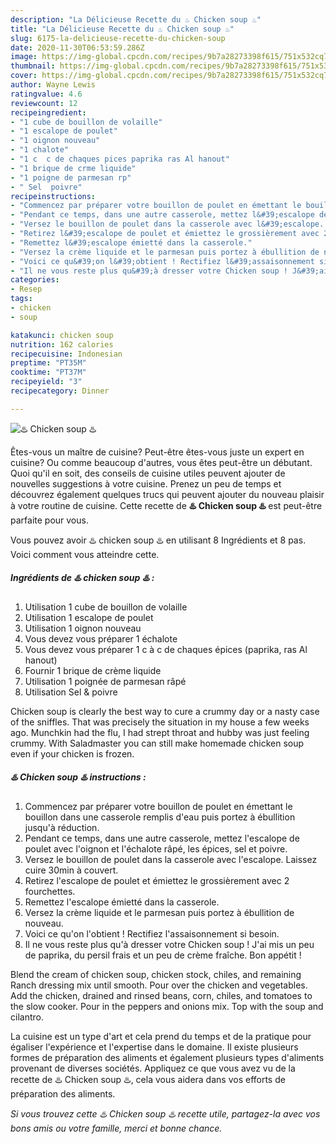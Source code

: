 ```yaml
---
description: "La Délicieuse Recette du ♨️ Chicken soup ♨️"
title: "La Délicieuse Recette du ♨️ Chicken soup ♨️"
slug: 6175-la-delicieuse-recette-du-chicken-soup
date: 2020-11-30T06:53:59.286Z
image: https://img-global.cpcdn.com/recipes/9b7a28273398f615/751x532cq70/♨️-chicken-soup-♨️-photo-principale-de-la-recette.jpg
thumbnail: https://img-global.cpcdn.com/recipes/9b7a28273398f615/751x532cq70/♨️-chicken-soup-♨️-photo-principale-de-la-recette.jpg
cover: https://img-global.cpcdn.com/recipes/9b7a28273398f615/751x532cq70/♨️-chicken-soup-♨️-photo-principale-de-la-recette.jpg
author: Wayne Lewis
ratingvalue: 4.6
reviewcount: 12
recipeingredient:
- "1 cube de bouillon de volaille"
- "1 escalope de poulet"
- "1 oignon nouveau"
- "1 chalote"
- "1 c  c de chaques pices paprika ras Al hanout"
- "1 brique de crme liquide"
- "1 poigne de parmesan rp"
- " Sel  poivre"
recipeinstructions:
- "Commencez par préparer votre bouillon de poulet en émettant le bouillon dans une casserole remplis d&#39;eau puis portez à ébullition jusqu&#39;à réduction."
- "Pendant ce temps, dans une autre casserole, mettez l&#39;escalope de poulet avec l&#39;oignon et l&#39;échalote râpé, les épices, sel et poivre."
- "Versez le bouillon de poulet dans la casserole avec l&#39;escalope. Laissez cuire 30min à couvert."
- "Retirez l&#39;escalope de poulet et émiettez le grossièrement avec 2 fourchettes."
- "Remettez l&#39;escalope émietté dans la casserole."
- "Versez la crème liquide et le parmesan puis portez à ébullition de nouveau."
- "Voici ce qu&#39;on l&#39;obtient ! Rectifiez l&#39;assaisonnement si besoin."
- "Il ne vous reste plus qu&#39;à dresser votre Chicken soup ! J&#39;ai mis un peu de paprika, du persil frais et un peu de crème fraîche. Bon appétit !"
categories:
- Resep
tags:
- chicken
- soup

katakunci: chicken soup 
nutrition: 162 calories
recipecuisine: Indonesian
preptime: "PT35M"
cooktime: "PT37M"
recipeyield: "3"
recipecategory: Dinner

---
```



![♨️ Chicken soup ♨️](https://img-global.cpcdn.com/recipes/9b7a28273398f615/751x532cq70/♨️-chicken-soup-♨️-photo-principale-de-la-recette.jpg)

Êtes-vous un maître de cuisine? Peut-être êtes-vous juste un expert en cuisine? Ou comme beaucoup d'autres, vous êtes peut-être un débutant. Quoi qu'il en soit, des conseils de cuisine utiles peuvent ajouter de nouvelles suggestions à votre cuisine. Prenez un peu de temps et découvrez également quelques trucs qui peuvent ajouter du nouveau plaisir à votre routine de cuisine. Cette recette de <strong> ♨️ Chicken soup ♨️ </strong> est peut-être parfaite pour vous.

<!--inarticleads1-->

Vous pouvez avoir ♨️ chicken soup ♨️ en utilisant 8 Ingrédients et 8 pas. Voici comment vous atteindre cette.

##### Ingrédients de ♨️ chicken soup ♨️ :

1. Utilisation 1 cube de bouillon de volaille
1. Utilisation 1 escalope de poulet
1. Utilisation 1 oignon nouveau
1. Vous devez vous préparer 1 échalote
1. Vous devez vous préparer 1 c à c de chaques épices (paprika, ras Al hanout)
1. Fournir 1 brique de crème liquide
1. Utilisation 1 poignée de parmesan râpé
1. Utilisation  Sel &amp; poivre


Chicken soup is clearly the best way to cure a crummy day or a nasty case of the sniffles. That was precisely the situation in my house a few weeks ago. Munchkin had the flu, I had strept throat and hubby was just feeling crummy. With Saladmaster you can still make homemade chicken soup even if your chicken is frozen. 

<!--inarticleads2-->

##### ♨️ Chicken soup ♨️ instructions :

1. Commencez par préparer votre bouillon de poulet en émettant le bouillon dans une casserole remplis d&#39;eau puis portez à ébullition jusqu&#39;à réduction.
1. Pendant ce temps, dans une autre casserole, mettez l&#39;escalope de poulet avec l&#39;oignon et l&#39;échalote râpé, les épices, sel et poivre.
1. Versez le bouillon de poulet dans la casserole avec l&#39;escalope. Laissez cuire 30min à couvert.
1. Retirez l&#39;escalope de poulet et émiettez le grossièrement avec 2 fourchettes.
1. Remettez l&#39;escalope émietté dans la casserole.
1. Versez la crème liquide et le parmesan puis portez à ébullition de nouveau.
1. Voici ce qu&#39;on l&#39;obtient ! Rectifiez l&#39;assaisonnement si besoin.
1. Il ne vous reste plus qu&#39;à dresser votre Chicken soup ! J&#39;ai mis un peu de paprika, du persil frais et un peu de crème fraîche. Bon appétit !


Blend the cream of chicken soup, chicken stock, chiles, and remaining Ranch dressing mix until smooth. Pour over the chicken and vegetables. Add the chicken, drained and rinsed beans, corn, chiles, and tomatoes to the slow cooker. Pour in the peppers and onions mix. Top with the soup and cilantro. 

<!--inarticleads1-->

<p>
La cuisine est un type d'art et cela prend du temps et de la pratique pour égaliser l'expérience et l'expertise dans le domaine. Il existe plusieurs formes de préparation des aliments et également plusieurs types d'aliments provenant de diverses sociétés. Appliquez ce que vous avez vu de la recette de ♨️ Chicken soup ♨️, cela vous aidera dans vos efforts de préparation des aliments.
</p>

<p>
<i>Si vous trouvez cette ♨️ Chicken soup ♨️ recette utile, partagez-la avec vos bons amis ou votre famille, merci et bonne chance.</i>
</p>
